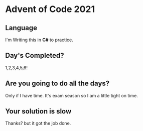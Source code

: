 # Advent of Code 2021

## Language
I'm Writing this in **C#** to practice.

## Day's Completed?
1,2,3,4,5,6!

## Are you going to do all the days?
Only if I have time. It's exam season so I am a little tight on time.

## Your solution is slow
Thanks? but it got the job done.